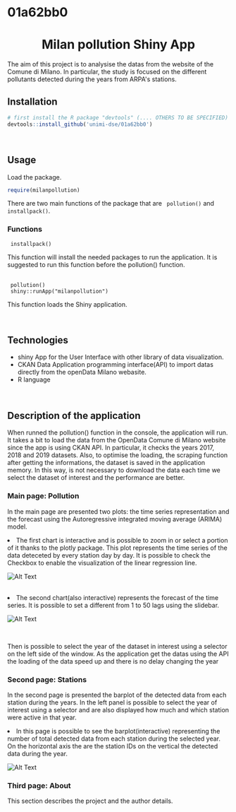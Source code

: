 # 01a62bb0

<h1 align="center">Milan pollution Shiny App </h1>
<p> The aim of this project is to analysise the datas from the website of the Comune di Milano. In particular, the study is focused on the different pollutants detected during the years from ARPA's stations. 
<br>
<h2> Installation</h2>

```R
# first install the R package "devtools" (.... OTHERS TO BE SPECIFIED) if not installed
devtools::install_github('unimi-dse/01a62bb0')
```

<br>
<h2> Usage</h2>
<p> Load the package. </p>

```R
require(milanpollution)
```

<p> There are two main functions of the package that are <code> pollution()</code> and <code> installpack()</code>. </p>
  
 <h3> Functions </h3>
 <code> installpack()</code>
 <p>This function will install the needed packages to run the application. <bold> It is suggested </bold> to run this function before the <italic> pollution() </italic> function. </p>

<br>
 <code> pollution()</code>
 <br>
 <code> shiny::runApp("milanpollution") </code>
  <p> This function loads the Shiny  application. </p>
  
  <br>
 
 <h2> Technologies </h2>
 
- shiny App for the User Interface with other library of data visualization.
- CKAN Data Application programming interface(API) to import datas directly from the openData Milano webasite.
- R language

<br>
 <h2> Description of the application </h2>
<p> When runned the pollution() function in the console, the application will run. It takes a bit to load the data from the OpenData Comune di Milano website since the app is using CKAN API. In particular, it checks the years 2017, 2018 and 2019 datasets. Also, to optimise the loading, the scraping function after getting the informations, the dataset is saved in the application memory. In this way, is not necessary to download the data each time we select the dataset of interest and the performance are better. </p>

<h3> Main page: Pollution </h3>

<p> In the main page are presented two plots: the time series representation and the forecast using the Autoregressive integrated moving average (ARIMA) model. 


  <li> The first chart is interactive and is possible to zoom in or select a portion of it thanks to the plotly package. This plot represents the time series of the data deteceted by every station day by day. It is possible to check the Checkbox to enable the visualization of the linear regression line.  </li>
   
 ![Alt Text](https://raw.githubusercontent.com/unimi-dse/01a62bb0/master/img/mainpage.JPG)


<br>

  <li> The second chart(also interactive) represents the forecast of the time series. It is possible to set a different from 1 to 50 lags using the slidebar. 
  
   ![Alt Text](https://raw.githubusercontent.com/unimi-dse/01a62bb0/master/img/mainpage2.JPG)
   
   </li>
  <br>

  <p> Then is possible to select the year of the dataset in interest using a selector on the left side of the window. As the application get the datas using the API the loading of the data speed up and there is no delay changing the year</p>


<h3> Second page: Stations </h3>

<p> In the second page is presented the barplot of the detected data from each station during the years. In the left panel is possible to select the year of interest using a selector and are also displayed how much and which station were active in that year.
 </p>

  <li>  In this page is possible to see the barplot(interactive) representing the number of total detected data from each station during the selected year. On the horizontal axis the are the station IDs on the vertical the detected data during the year. </li>

![Alt Text](https://raw.githubusercontent.com/unimi-dse/01a62bb0/master/img/secondpage.JPG)

<h3> Third page: About </h3>
<p> This section describes the project and the author details. </p>
